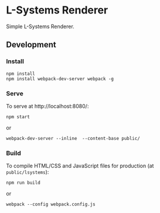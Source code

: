 # L-Systems Renderer

Simple L-Systems Renderer.


## Development 
### Install
```
npm install
npm install webpack-dev-server webpack -g
```

### Serve

To serve at http://localhost:8080/:

```
npm start
```

or

```
webpack-dev-server --inline  --content-base public/ 
```

### Build

To compile HTML/CSS and JavaScript files for production (at `public/lsystems`):

```
npm run build
```

or

```
webpack --config webpack.config.js
```
